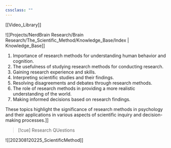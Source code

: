 ```yaml
---
cssclass: ""
---
```

[[Video_Library]]


![[Projects/NerdBrain Research/Brain Research/The_Scientific_Method/Knowledge_Base/Index | Knowledge_Base]]


1. Importance of research methods for understanding human behavior and cognition.
2. The usefulness of studying research methods for conducting research.
3. Gaining research experience and skills.
4. Interpreting scientific studies and their findings.
5. Resolving disagreements and debates through research methods.
6. The role of research methods in providing a more realistic understanding of the world.
7. Making informed decisions based on research findings.

These topics highlight the significance of research methods in psychology and their applications in various aspects of scientific inquiry and decision-making processes.]]

>[!cue] Research QUestions

![[202308120225_ScientificMethod]]